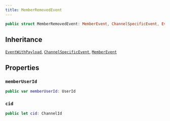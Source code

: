 ```yaml
---
title: MemberRemovedEvent
---
```


``` swift
public struct MemberRemovedEvent: MemberEvent, ChannelSpecificEvent, EventWithPayload 
```

## Inheritance

[`EventWithPayload`](event-with-payload), [`ChannelSpecificEvent`](channel-specific-event), [`MemberEvent`](member-event)

## Properties

### `memberUserId`

``` swift
public var memberUserId: UserId
```

### `cid`

``` swift
public let cid: ChannelId
```
